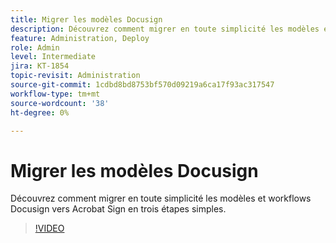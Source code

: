 ```yaml
---
title: Migrer les modèles Docusign
description: Découvrez comment migrer en toute simplicité les modèles et workflows Docusign vers Acrobat Sign en trois étapes simples
feature: Administration, Deploy
role: Admin
level: Intermediate
jira: KT-1854
topic-revisit: Administration
source-git-commit: 1cdbd8bd8753bf570d09219a6ca17f93ac317547
workflow-type: tm+mt
source-wordcount: '38'
ht-degree: 0%

---
```


# Migrer les modèles Docusign

Découvrez comment migrer en toute simplicité les modèles et workflows Docusign vers Acrobat Sign en trois étapes simples.

>[!VIDEO](https://video.tv.adobe.com/v/3465276?quality=12&learn=on&hidetitle=true&captions=fre_fr)
